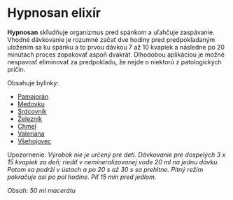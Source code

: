 Hypnosan elixír 
================

**Hypnosan** skľudňuje organizmus pred spánkom a uľahčuje zaspávanie. Vhodné
dávkovanie je rozumné začať dve hodiny pred predpokladaným uložením sa ku spánku
a to prvou dávkou 7 až 10 kvapiek a následne po 20 minútach proces zopakovať
aspoň dvakrát. Dlhodobou aplikáciou je možné nespavosť eliminovať za
predpokladu, že nejde o niektorú z patologických príčin.

Obsahuje bylinky:

* [Pamajorán](../bylinky/pamajoran-obycajny)
* [Medovku](../bylinky/pamajoran-obycajny)
* [Srdcovník](../bylinky/srdcovnik-obycajny)
* [Železník](../bylinky/srdcovnik-obycajny)
* [Chmel](../bylinky/chmel-obycajny)
* [Valeriána](../bylinky/valeriana-lekarska)
* [Všehojovec](../bylinky/vsehojovec-stetinaty)

Upozornenie: *Výrobok nie je určený pre deti. Dávkovanie pre dospelých 3 x 15
kvapiek za deň; riediť v nemineralizovanej vode 20 ml na jednu dávku. Potom sa
podrží v ústach a po 20 s až 30 s sa prehltne. Pitný režim pokračuje asi po pol
hodine. Piť 15 min pred jedlom.*

*Obsah: 50 ml macerátu*

